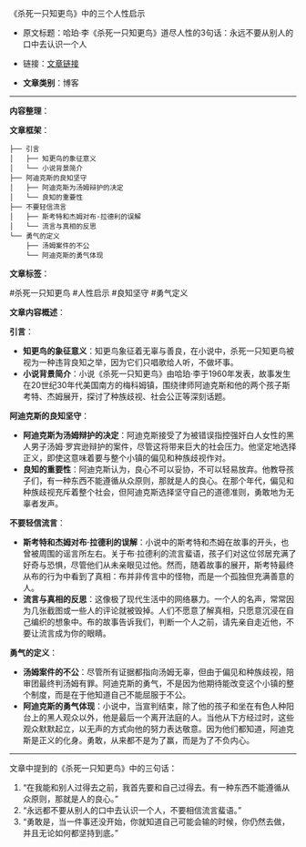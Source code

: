 《杀死一只知更鸟》中的三个人性启示
- 原文标题：哈珀·李《杀死一只知更鸟》道尽人性的3句话：永远不要从别人的口中去认识一个人
- 链接：[文章链接](https://mp.weixin.qq.com/s/yozu32QrQfVKpnftoHS_pw) 

- **文章类别**：博客 

---

**内容整理**： 

**文章框架**：
```
├── 引言
│   ├── 知更鸟的象征意义
│   └── 小说背景简介
├── 阿迪克斯的良知坚守
│   ├── 阿迪克斯为汤姆辩护的决定
│   └── 良知的重要性
├── 不要轻信流言
│   ├── 斯考特和杰姆对布·拉德利的误解
│   └── 流言与真相的反思
└── 勇气的定义
    ├── 汤姆案件的不公
    └── 阿迪克斯的勇气体现
```

**文章标签**：

#杀死一只知更鸟 #人性启示 #良知坚守 #勇气定义

**文章内容概述**：

**引言**：
- **知更鸟的象征意义**：知更鸟象征着无辜与善良，在小说中，杀死一只知更鸟被视为一种违背良知之举，因为它们只唱歌给人听，不做坏事。
- **小说背景简介**：小说《杀死一只知更鸟》由哈珀·李于1960年发表，故事发生在20世纪30年代美国南方的梅科姆镇，围绕律师阿迪克斯和他的两个孩子斯考特、杰姆展开，探讨了种族歧视、社会公正等深刻话题。

**阿迪克斯的良知坚守**：
- **阿迪克斯为汤姆辩护的决定**：阿迪克斯接受了为被错误指控强奸白人女性的黑人男子汤姆·罗宾逊辩护的案件，尽管这将带来巨大的社会压力。他坚定地选择正义，即使这意味着要与整个小镇的偏见和种族歧视作对。
- **良知的重要性**：阿迪克斯认为，良心不可以妥协，不可以轻易放弃。他教导孩子们，有一种东西不能遵循从众原则，那就是人的良心。在那个年代，偏见和种族歧视充斥着整个社会，但阿迪克斯选择坚守自己的道德准则，勇敢地为无辜者发声。

**不要轻信流言**：
- **斯考特和杰姆对布·拉德利的误解**：小说中的斯考特和杰姆在故事的开头，也曾被周围的谣言所左右。关于布·拉德利的流言蜚语，孩子们对这位邻居充满了好奇与恐惧，尽管他们从未亲眼见过他。然而，随着故事的展开，斯考特最终从布的行为中看到了真相：布并非传言中的怪物，而是一个孤独但充满善意的人。
- **流言与真相的反思**：这像极了现代生活中的网络暴力。一个人的名声，常常因为几张截图或一些人的评论就被毁掉。人们不愿意了解真相，只愿意沉浸在自己编织的想象中。布的故事告诉我们，判断一个人之前，请先亲自走近他，不要让流言成为你的眼睛。

**勇气的定义**：
- **汤姆案件的不公**：尽管所有证据都指向汤姆无辜，但由于偏见和种族歧视，陪审团最终判汤姆有罪。阿迪克斯的勇气，不是因为他期待能改变这个小镇的整个制度，而是在于他知道自己不能屈服于不公。
- **阿迪克斯的勇气体现**：小说中，当宣判结束，除了他的孩子和坐在有色人种阳台上的黑人观众以外，他是最后一个离开法庭的人。当他从下方经过时，这些观众默默起立，以无声的方式向他的努力表达敬意。因为他们都知道，阿迪克斯是正义的化身。勇敢，从来都不是为了赢，而是为了不负内心。

---

文章中提到的《杀死一只知更鸟》中的三句话：

1. “在我能和别人过得去之前，我首先要和自己过得去。有一种东西不能遵循从众原则，那就是人的良心。”
2. “永远都不要从别人的口中去认识一个人，不要相信流言蜚语。”
3. “勇敢是，当一件事还没开始，你就知道自己可能会输的时候，你仍然去做，并且无论如何都坚持到底。”
